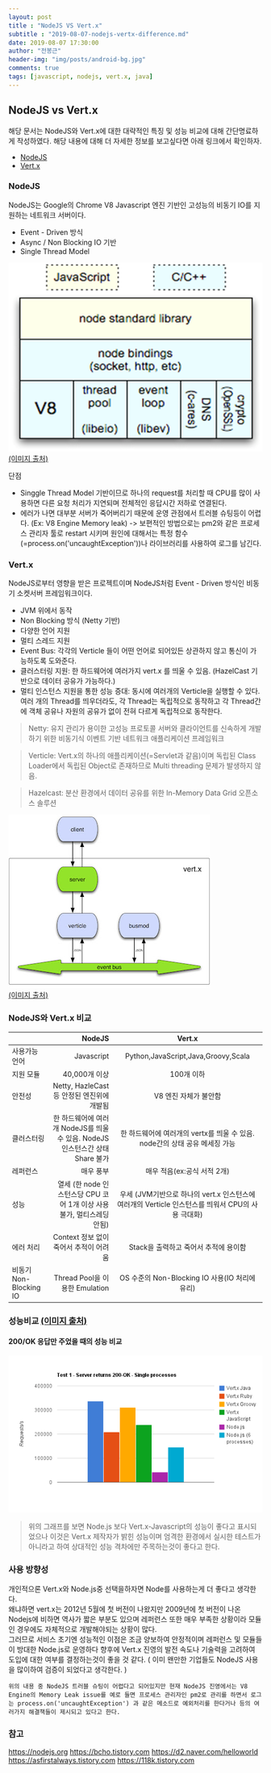 ```yaml
---
layout: post
title : "NodeJS VS Vert.x"
subtitle : "2019-08-07-nodejs-vertx-difference.md"
date: 2019-08-07 17:30:00
author: "전봉근"
header-img: "img/posts/android-bg.jpg"
comments: true
tags: [javascript, nodejs, vert.x, java]
---
```


## NodeJS vs Vert.x
해당 문서는 NodeJS와 Vert.x에 대한 대략적인 특징 및 성능 비교에 대해 간단명료하게 작성하였다. 해당 내용에 대해 더 자세한 정보를 보고싶다면 아래 링크에서 확인하자.
- [NodeJS](https://nodejs.org/ko)
- [Vert.x](http://vertx.io)

### NodeJS
NodeJS는 Google의 Chrome V8 Javascript 엔진 기반인 고성능의 비동기 IO를 지원하는 네트워크 서버이다. 
- Event - Driven 방식
- Async / Non Blocking IO 기반
- Single Thread Model

![javascript-nodejs-vertx-1](/img/posts/javascript/nodejs/javascript-nodejs-vertx-1.png)  
[(이미지 출처)](https://bcho.tistory.com/)

단점
  - Singgle Thread Model 기반이므로 하나의 request를 처리할 때 CPU를 많이 사용하면 다른 요청 처리가 지연되며 전체적인 응답시간 저하로 연결된다.
  - 에러가 나면 대부분 서버가 죽어버리기 때문에 운영 관점에서 트러블 슈팅등이 어렵다. (Ex: V8 Engine Memory leak)
    -> 보편적인 방법으로는 pm2와 같은 프로세스 관리자 툴로 restart 시키며 원인에 대해서는 특정 함수(=process.on('uncaughtException'))나 라이브러리를 사용하여 로그를 남긴다.

### Vert.x
NodeJS로부터 영향을 받은 프로젝트이며 NodeJS처럼 Event - Driven 방식인 비동기 소켓서버 프레임워크이다. 
- JVM 위에서 동작
- Non Blocking 방식 (Netty 기반)
- 다양한 언어 지원
- 멀티 스레드 지원
- Event Bus: 각각의 Verticle 들이 어떤 언어로 되어있든 상관하지 않고 통신이 가능하도록 도와준다.
- 클러스터링 지원: 한 하드웨어에 여러가지 vert.x 를 띄울 수 있음. (HazelCast 기반으로 데이터 공유가 가능하다.)
- 멀티 인스턴스 지원을 통한 성능 증대: 동시에 여러개의 Verticle을 실행할 수 있다. 여러 개의 Thread를 띄우더라도, 각 Thread는 독립적으로 동작하고 각 Thread간에 객체 공유나 자원의 공유가 없이 전혀 다르게 독립적으로 동작한다.

> Netty: 유지 관리가 용이한 고성능 프로토콜 서버와 클라이언트를 신속하게 개발하기 위한 비동기식 이벤트 기반 네트워크 애플리케이션 프레임워크

> Verticle: Vert.x의 하나의 애플리케이션(=Servlet과 같음)이며 독립된 Class Loader에서 독립된 Object로 존재하므로 Multi threading 문제가 발생하지 않음.

> Hazelcast: 분산 환경에서 데이터 공유를 위한 In-Memory Data Grid 오픈소스 솔루션

![javascript-nodejs-vertx-2](/img/posts/javascript/nodejs/javascript-nodejs-vertx-2.png)  
[(이미지 출처)](https://www.javacodegeeks.com/2012/07/osgi-case-study-modular-vertx.html)

### NodeJS와 Vert.x 비교
|                      | NodeJS               | Vert.x          |
| :------------------- | -------------------: |:---------------:|
| 사용가능 언어 | Javascript | Python,JavaScript,Java,Groovy,Scala |
| 지원 모듈 | 40,000개 이상 | 100개 이하 |
| 안전성 | Netty, HazleCast 등 안정된 엔진위에 개발됨 | V8 엔진 자체가 불안함 |
| 클러스터링 | 한 하드웨어에 여러개 NodeJS를 띄울 수 있음. NodeJS 인스턴스간 상태 Share 불가 | 한 하드웨어에 여러개의 vertx를 띄울 수 있음. node간의 상태 공유 메세징 가능 |
| 레퍼런스 | 매우 풍부 | 매우 적음(ex:공식 서적 2개) |
| 성능 | 열세 (한 node 인스턴스당 CPU 코어 1개 이상 사용 불가, 멀티스레딩 안됨) | 우세 (JVM기반으로 하나의 vert.x 인스턴스에 여러개의 Verticle 인스턴스를 띄워서 CPU의 사용 극대화) |
| 에러 처리 | Context 정보 없이 죽어서 추적이 어려움 | Stack을 출력하고 죽어서 추적에 용이함 |
| 비동기 Non-Blocking IO | Thread Pool을 이용한 Emulation | OS 수준의 Non-Blocking IO 사용(IO 처리에 유리) |

### 성능비교 [(이미지 출처)](https://vertxproject.wordpress.com/2012/05/09/vert-x-vs-node-js-simple-http-benchmarks/)

#### 200/OK 응답만 주었을 때의 성능 비교
![javascript-nodejs-vertx-3](/img/posts/javascript/nodejs/javascript-nodejs-vertx-3.png)

> 위의 그래프를 보면 Node.js 보다 Vert.x-Javascript의 성능이 좋다고 표시되었으나 이것은 Vert.x 제작자가 밝힌 성능이며 엄격한 환경에서 실시한 테스트가 아니라고 하여 상대적인 성능 격차에만 주목하는것이 좋다고 한다.

### 사용 방향성
개인적으론 Vert.x와 Node.js중 선택을하자면 Node를 사용하는게 더 좋다고 생각한다.   
왜냐하면 vert.x는 2012년 5월에 첫 버전이 나왔지만 2009년에 첫 버전이 나온 Nodejs에 비하면 역사가 짧은 부분도 있으며 레퍼런스 또한 매우 부족한 상황이라  모듈인 경우에도 자체적으로 개발해야되는 상황이 많다.   
그러므로 서비스 초기엔 성능적인 이점은 조금 양보하여 안정적이며 레퍼런스 및 모듈들이 방대한 Node.js로 운영하다 향후에 Vert.x 진영의 발전 속도나 기술력을 고려하여 도입에 대한 여부를 결정하는것이 좋을 것 같다. ( 이미 왠만한 기업들도 NodeJS 사용을 많이하여 검증이 되었다고 생각한다. )

`위의 내용 중 NodeJS 트러블 슈팅이 어렵다고 되어있지만 현재 NodeJS 진영에서는 V8 Engine의 Memory Leak issue를 예로 들면 프로세스 관리자인 pm2로 관리를 하면서 로그는 process.on('uncaughtException') 과 같은 메소드로 예외처리를 한다거나 등의 여러가지 해결책들이 제시되고 있다고 한다.`

### 참고
https://nodejs.org
https://bcho.tistory.com
https://d2.naver.com/helloworld
https://asfirstalways.tistory.com
https://118k.tistory.com